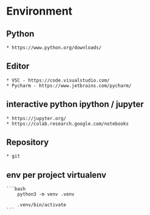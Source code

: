 # Environment

## Python

    * https://www.python.org/downloads/

## Editor

    * VSC - https://code.visualstudio.com/
    * Pycharm - https://www.jetbrains.com/pycharm/

## interactive python ipython / jupyter

    * https://jupyter.org/
    * https://colab.research.google.com/notebooks

## Repository

    * git

## env per project virtualenv

    ```bash
        python3 -m venv .venv

        .venv/bin/activate
    ```